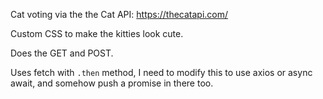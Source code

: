 Cat voting via the the Cat API: https://thecatapi.com/

Custom CSS to make the kitties look cute.

Does the GET and POST.

Uses fetch with `.then` method, I need to modify this to use axios or async await, and somehow push a promise in there too.